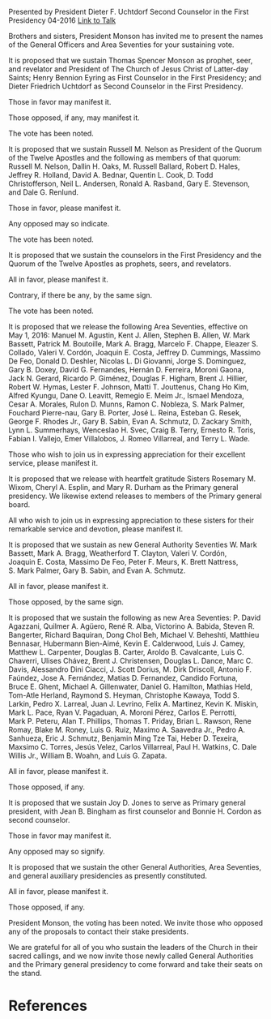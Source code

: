 Presented by President Dieter F. Uchtdorf
Second Counselor in the First Presidency
04-2016
[Link to Talk](https://www.churchofjesuschrist.org/study/general-conference/2016/04/the-sustaining-of-church-officers?lang=eng)

Brothers and sisters, President Monson has invited me to present the names of the General Officers and Area Seventies for your sustaining vote.

It is proposed that we sustain Thomas Spencer Monson as prophet, seer, and revelator and President of The Church of Jesus Christ of Latter-day Saints; Henry Bennion Eyring as First Counselor in the First Presidency; and Dieter Friedrich Uchtdorf as Second Counselor in the First Presidency.

Those in favor may manifest it.

Those opposed, if any, may manifest it.

The vote has been noted.

It is proposed that we sustain Russell M. Nelson as President of the Quorum of the Twelve Apostles and the following as members of that quorum: Russell M. Nelson, Dallin H. Oaks, M. Russell Ballard, Robert D. Hales, Jeffrey R. Holland, David A. Bednar, Quentin L. Cook, D. Todd Christofferson, Neil L. Andersen, Ronald A. Rasband, Gary E. Stevenson, and Dale G. Renlund.

Those in favor, please manifest it.

Any opposed may so indicate.

The vote has been noted.

It is proposed that we sustain the counselors in the First Presidency and the Quorum of the Twelve Apostles as prophets, seers, and revelators.

All in favor, please manifest it.

Contrary, if there be any, by the same sign.

The vote has been noted.

It is proposed that we release the following Area Seventies, effective on May 1, 2016: Manuel M. Agustin, Kent J. Allen, Stephen B. Allen, W. Mark Bassett, Patrick M. Boutoille, Mark A. Bragg, Marcelo F. Chappe, Eleazer S. Collado, Valeri V. Cordón, Joaquin E. Costa, Jeffrey D. Cummings, Massimo De Feo, Donald D. Deshler, Nicolas L. Di Giovanni, Jorge S. Dominguez, Gary B. Doxey, David G. Fernandes, Hernán D. Ferreira, Moroni Gaona, Jack N. Gerard, Ricardo P. Giménez, Douglas F. Higham, Brent J. Hillier, Robert W. Hymas, Lester F. Johnson, Matti T. Jouttenus, Chang Ho Kim, Alfred Kyungu, Dane O. Leavitt, Remegio E. Meim Jr., Ismael Mendoza, Cesar A. Morales, Rulon D. Munns, Ramon C. Nobleza, S. Mark Palmer, Fouchard Pierre-nau, Gary B. Porter, José L. Reina, Esteban G. Resek, George F. Rhodes Jr., Gary B. Sabin, Evan A. Schmutz, D. Zackary Smith, Lynn L. Summerhays, Wenceslao H. Svec, Craig B. Terry, Ernesto R. Toris, Fabian I. Vallejo, Emer Villalobos, J. Romeo Villarreal, and Terry L. Wade.

Those who wish to join us in expressing appreciation for their excellent service, please manifest it.

It is proposed that we release with heartfelt gratitude Sisters Rosemary M. Wixom, Cheryl A. Esplin, and Mary R. Durham as the Primary general presidency. We likewise extend releases to members of the Primary general board.

All who wish to join us in expressing appreciation to these sisters for their remarkable service and devotion, please manifest it.

It is proposed that we sustain as new General Authority Seventies W. Mark Bassett, Mark A. Bragg, Weatherford T. Clayton, Valeri V. Cordón, Joaquin E. Costa, Massimo De Feo, Peter F. Meurs, K. Brett Nattress, S. Mark Palmer, Gary B. Sabin, and Evan A. Schmutz.

All in favor, please manifest it.

Those opposed, by the same sign.

It is proposed that we sustain the following as new Area Seventies: P. David Agazzani, Quilmer A. Agüero, René R. Alba, Victorino A. Babida, Steven R. Bangerter, Richard Baquiran, Dong Chol Beh, Michael V. Beheshti, Matthieu Bennasar, Hubermann Bien-Aimé, Kevin E. Calderwood, Luis J. Camey, Matthew L. Carpenter, Douglas B. Carter, Aroldo B. Cavalcante, Luis C. Chaverri, Ulises Chávez, Brent J. Christensen, Douglas L. Dance, Marc C. Davis, Alessandro Dini Ciacci, J. Scott Dorius, M. Dirk Driscoll, Antonio F. Faúndez, Jose A. Fernández, Matias D. Fernandez, Candido Fortuna, Bruce E. Ghent, Michael A. Gillenwater, Daniel G. Hamilton, Mathias Held, Tom-Atle Herland, Raymond S. Heyman, Christophe Kawaya, Todd S. Larkin, Pedro X. Larreal, Juan J. Levrino, Felix A. Martinez, Kevin K. Miskin, Mark L. Pace, Ryan V. Pagaduan, A. Moroni Pérez, Carlos E. Perrotti, Mark P. Peteru, Alan T. Phillips, Thomas T. Priday, Brian L. Rawson, Rene Romay, Blake M. Roney, Luis G. Ruiz, Maximo A. Saavedra Jr., Pedro A. Sanhueza, Eric J. Schmutz, Benjamin Ming Tze Tai, Heber D. Texeira, Maxsimo C. Torres, Jesús Velez, Carlos Villarreal, Paul H. Watkins, C. Dale Willis Jr., William B. Woahn, and Luis G. Zapata.

All in favor, please manifest it.

Those opposed, if any.

It is proposed that we sustain Joy D. Jones to serve as Primary general president, with Jean B. Bingham as first counselor and Bonnie H. Cordon as second counselor.

Those in favor may manifest it.

Any opposed may so signify.

It is proposed that we sustain the other General Authorities, Area Seventies, and general auxiliary presidencies as presently constituted.

All in favor, please manifest it.

Those opposed, if any.

President Monson, the voting has been noted. We invite those who opposed any of the proposals to contact their stake presidents.

We are grateful for all of you who sustain the leaders of the Church in their sacred callings, and we now invite those newly called General Authorities and the Primary general presidency to come forward and take their seats on the stand.

# References
